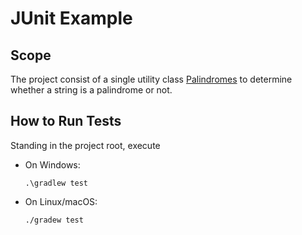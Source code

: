 # JUnit Example

## Scope

The project consist of a single utility class [Palindromes](./src/main/java/hu/aestallon/example/Palindromes.java) to determine whether a string is a palindrome or not.

## How to Run Tests

Standing in the project root, execute

- On Windows:
  ```shell
  .\gradlew test
  ```
- On Linux/macOS:
  ```shell
  ./gradew test
  ```
